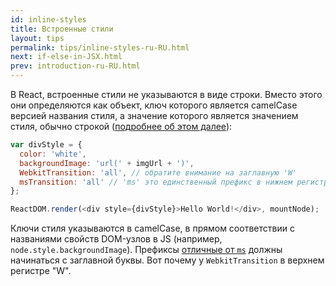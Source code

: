 ```yaml
---
id: inline-styles
title: Встроенные стили
layout: tips
permalink: tips/inline-styles-ru-RU.html
next: if-else-in-JSX.html
prev: introduction-ru-RU.html
---
```


В React, встроенные стили не указываются в виде строки. Вместо этого они определяются как объект, ключ которого является camelCase версией названия стиля, а значение которого является значением стиля, обычно строкой ([подробнее об этом далее](/react/tips/style-props-value-px.html)):

```js
var divStyle = {
  color: 'white',
  backgroundImage: 'url(' + imgUrl + ')',
  WebkitTransition: 'all', // обратите внимание на заглавную 'W'
  msTransition: 'all' // 'ms' это единственный префикс в нижнем регистре
};

ReactDOM.render(<div style={divStyle}>Hello World!</div>, mountNode);
```

Ключи стиля указываются в camelCase, в прямом соответствии с названиями свойств DOM-узлов в JS (например, `node.style.backgroundImage`). Префиксы [отличные от `ms`](http://www.andismith.com/blog/2012/02/modernizr-prefixed/) должны начинаться с заглавной буквы. Вот почему у `WebkitTransition` в верхнем регистре "W".

